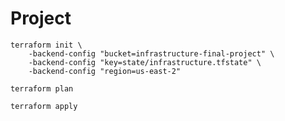 # Project

```
terraform init \
    -backend-config "bucket=infrastructure-final-project" \
    -backend-config "key=state/infrastructure.tfstate" \
    -backend-config "region=us-east-2"
```

```
terraform plan
```

```
terraform apply
```

